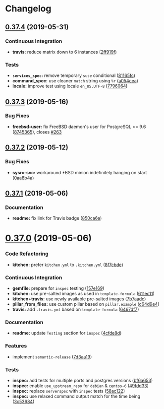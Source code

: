 # Changelog

## [0.37.4](https://github.com/saltstack-formulas/postgres-formula/compare/v0.37.3...v0.37.4) (2019-05-31)


### Continuous Integration

* **travis:** reduce matrix down to 6 instances ([2ff919f](https://github.com/saltstack-formulas/postgres-formula/commit/2ff919f))


### Tests

* **`services_spec`:** remove temporary `suse` conditional ([81165fc](https://github.com/saltstack-formulas/postgres-formula/commit/81165fc))
* **command_spec:** use cleaner `match` string using `%r` ([a054cea](https://github.com/saltstack-formulas/postgres-formula/commit/a054cea))
* **locale:** improve test using locale `en_US.UTF-8` ([7796064](https://github.com/saltstack-formulas/postgres-formula/commit/7796064))

## [0.37.3](https://github.com/saltstack-formulas/postgres-formula/compare/v0.37.2...v0.37.3) (2019-05-16)


### Bug Fixes

* **freebsd-user:** fix FreeBSD daemon's user for PostgreSQL >= 9.6 ([8745365](https://github.com/saltstack-formulas/postgres-formula/commit/8745365)), closes [#263](https://github.com/saltstack-formulas/postgres-formula/issues/263)

## [0.37.2](https://github.com/saltstack-formulas/postgres-formula/compare/v0.37.1...v0.37.2) (2019-05-12)


### Bug Fixes

* **sysrc-svc:** workaround *BSD minion indefinitely hanging on start ([0aa8b4a](https://github.com/saltstack-formulas/postgres-formula/commit/0aa8b4a))

## [0.37.1](https://github.com/saltstack-formulas/postgres-formula/compare/v0.37.0...v0.37.1) (2019-05-06)


### Documentation

* **readme:** fix link for Travis badge ([850ca6a](https://github.com/saltstack-formulas/postgres-formula/commit/850ca6a))

# [0.37.0](https://github.com/saltstack-formulas/postgres-formula/compare/v0.36.0...v0.37.0) (2019-05-06)


### Code Refactoring

* **kitchen:** prefer `kitchen.yml` to `.kitchen.yml` ([8f7cbde](https://github.com/saltstack-formulas/postgres-formula/commit/8f7cbde))


### Continuous Integration

* **gemfile:** prepare for `inspec` testing ([157e169](https://github.com/saltstack-formulas/postgres-formula/commit/157e169))
* **kitchen:** use pre-salted images as used in `template-formula` ([611ec11](https://github.com/saltstack-formulas/postgres-formula/commit/611ec11))
* **kitchen+travis:** use newly available pre-salted images ([7b7aadc](https://github.com/saltstack-formulas/postgres-formula/commit/7b7aadc))
* **pillar_from_files:** use custom pillar based on `pillar.example` ([c64d9e4](https://github.com/saltstack-formulas/postgres-formula/commit/c64d9e4))
* **travis:** add `.travis.yml` based on `template-formula` ([6467df7](https://github.com/saltstack-formulas/postgres-formula/commit/6467df7))


### Documentation

* **readme:** update `Testing` section for `inspec` ([4cfde8d](https://github.com/saltstack-formulas/postgres-formula/commit/4cfde8d))


### Features

* implement `semantic-release` ([7d3aa19](https://github.com/saltstack-formulas/postgres-formula/commit/7d3aa19))


### Tests

* **inspec:** add tests for multiple ports and postgres versions ([bf6a653](https://github.com/saltstack-formulas/postgres-formula/commit/bf6a653))
* **inspec:** enable `use_upstream_repo` for `debian` & `centos-6` ([49fdd33](https://github.com/saltstack-formulas/postgres-formula/commit/49fdd33))
* **inspec:** replace `serverspec` with `inspec` tests ([58ac122](https://github.com/saltstack-formulas/postgres-formula/commit/58ac122))
* **inspec:** use relaxed command output match for the time being ([3c53684](https://github.com/saltstack-formulas/postgres-formula/commit/3c53684))
